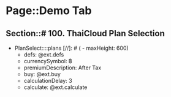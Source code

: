 # Page::Demo Tab

## Section::# 100. ThaiCloud Plan Selection

- PlanSelect::::plans
  [//]: # (    - maxHeight: 600)
	- defs: @ext.defs
	- currencySymbol: ฿
	- premiumDescription: After Tax
	- buy: @ext.buy
	- calculationDelay: 3
	- calculate: @ext.calculate